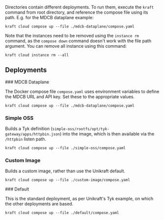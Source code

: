 Directories contain different deployments. To run them, execute the `kraft` command from root directory, and reference the compose file using its path. E.g. for the MDCB dataplane example:

```shell
kraft cloud compose up --file ./mdcb-dataplane/compose.yaml
```

Note that the instances need to be removed using the `instance rm` command, as the `compose down` command doesn't work with the file path argument. You can remove all instance using this command:

```shell
kraft cloud instance rm --all 
```

## Deployments

### MDCB Dataplane

The Docker compose file `compose.yaml` uses environment variables to define the MDCB URL and API key. Set these to the appropriate values.

```shell
kraft cloud compose up --file ./mdcb-dataplane/compose.yaml
```

### Simple OSS

Builds a Tyk definition (`simple-oss/rootfs/opt/tyk-gateway/apps/httpbin.json`) into the image, which is then available via the `/httpbin` listen path.

```shell
kraft cloud compose up --file ./simple-oss/compose.yaml
```

### Custom Image

Builds a custom image, rather than use the Unikraft default.

```shell
kraft cloud compose up --file ./custom-image/compose.yaml
```

### Default

This is the standard deployment, as per Unikraft's Tyk example, on which the other deployments are based.

```shell
kraft cloud compose up --file ./default/compose.yaml
```

